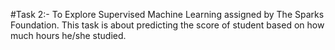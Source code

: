 #Task 2:- To Explore Supervised Machine Learning assigned by The Sparks Foundation.
This task is about predicting the score of student based on how much hours he/she studied.
